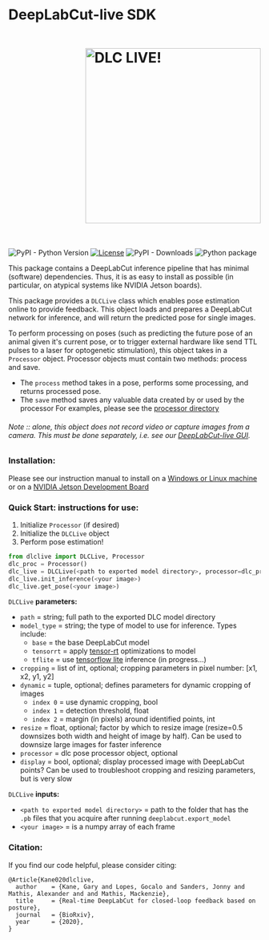 # DeepLabCut-live SDK<img src="https://images.squarespace-cdn.com/content/v1/57f6d51c9f74566f55ecf271/1572296495650-Y4ZTJ2XP2Z9XF1AD74VW/ke17ZwdGBToddI8pDm48kMulEJPOrz9Y8HeI7oJuXxR7gQa3H78H3Y0txjaiv_0fDoOvxcdMmMKkDsyUqMSsMWxHk725yiiHCCLfrh8O1z5QPOohDIaIeljMHgDF5CVlOqpeNLcJ80NK65_fV7S1UZiU3J6AN9rgO1lHw9nGbkYQrCLTag1XBHRgOrY8YAdXW07ycm2Trb21kYhaLJjddA/DLC_logo_blk-01.png?format=1000w" width="350" title="DLC-live" alt="DLC LIVE!" align="right" vspace = "50">

![PyPI - Python Version](https://img.shields.io/pypi/v/deeplabcut-live)
[![License](https://img.shields.io/pypi/l/deeplabcutcore.svg)](https://github.com/DeepLabCut/deeplabcutlive/raw/master/LICENSE)
![PyPI - Downloads](https://img.shields.io/pypi/dm/deeplabcut-live?color=purple)
![Python package](https://github.com/DeepLabCut/DeepLabCut-live/workflows/Python%20package/badge.svg?branch=master)

This package contains a DeepLabCut inference pipeline that has minimal (software) dependencies. Thus, it is as easy to install as possible (in particular, on atypical systems like NVIDIA Jetson boards).

This package provides a `DLCLive` class which enables pose estimation online to provide feedback. This object loads and prepares a DeepLabCut network for inference, and will return the predicted pose for single images.

To perform processing on poses (such as predicting the future pose of an animal given it's current pose, or to trigger external hardware like send TTL pulses to a laser for optogenetic stimulation), this object takes in a `Processor` object. Processor objects must contain two methods: process and save.

- The `process` method takes in a pose, performs some processing, and returns processed pose.
- The `save` method saves any valuable data created by or used by the processor
For examples, please see the [processor directory](processor)

###### Note :: alone, this object does not record video or capture images from a camera. This must be done separately, i.e. see our [DeepLabCut-live GUI](https://github.com/gkane26/DeepLabCut-live-GUI).


### Installation:

Please see our instruction manual to install on a [Windows or Linux machine](docs/install_desktop.md) or on a [NVIDIA Jetson Development Board](docs/install_jetson.md)


### Quick Start: instructions for use:

1. Initialize `Processor` (if desired)
2. Initialize the `DLCLive` object
3. Perform pose estimation!

```python
from dlclive import DLCLive, Processor
dlc_proc = Processor()
dlc_live = DLCLive(<path to exported model directory>, processor=dlc_proc)
dlc_live.init_inference(<your image>)
dlc_live.get_pose(<your image>)
```

`DLCLive` **parameters:**

  - `path` = string; full path to the exported DLC model directory
  - `model_type` = string; the type of model to use for inference. Types include:
      - `base` = the base DeepLabCut model
      - `tensorrt` = apply [tensor-rt](https://developer.nvidia.com/tensorrt) optimizations to model
      - `tflite` = use [tensorflow lite](https://www.tensorflow.org/lite) inference (in progress...)
  - `cropping` = list of int, optional; cropping parameters in pixel number: [x1, x2, y1, y2]
  - `dynamic` = tuple, optional; defines parameters for dynamic cropping of images
      - `index 0` = use dynamic cropping, bool
      - `index 1` = detection threshold, float
      - `index 2` = margin (in pixels) around identified points, int
  - `resize` = float, optional; factor by which to resize image (resize=0.5 downsizes both width and height of image by half). Can be used to downsize large images for faster inference
  - `processor` = dlc pose processor object, optional
  - `display` = bool, optional; display processed image with DeepLabCut points? Can be used to troubleshoot cropping and resizing parameters, but is very slow
  
`DLCLive` **inputs:**

  - `<path to exported model directory>` = path to the folder that has the `.pb` files that you acquire after running `deeplabcut.export_model`
  - `<your image>` = is a numpy array of each frame
  
  
### Citation:

If you find our code helpful, please consider citing:
```
@Article{Kane020dlclive,
  author    = {Kane, Gary and Lopes, Gocalo and Sanders, Jonny and Mathis, Alexander and and Mathis, Mackenzie},
  title     = {Real-time DeepLabCut for closed-loop feedback based on posture},
  journal   = {BioRxiv},
  year      = {2020},
}
```
